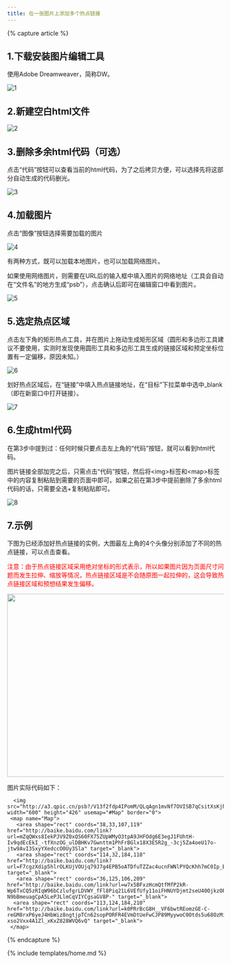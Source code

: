 ```yaml
---
title: 在一张图片上添加多个热点链接
---
```


{% capture article %}

## 1.下载安装图片编辑工具
使用Adobe Dreamweaver，简称DW。

![1](http://a1.qpic.cn/psb?/V13f2fdp4IPomM/w6jJOO.D6MQNp8XHTX5Yf0*hzVsBSHjZ6gboyx8Ts0s!/b/dBcBAAAAAAAA&bo=YAB9AGAAfQADACU!&rf=viewer_4)

## 2.新建空白html文件

![2](http://a1.qpic.cn/psb?/V13f2fdp4IPomM/ZSm.mnAlS5uNap9JoQU6ya6b9ENVUN3*YE29*3lNxFg!/b/dPYAAAAAAAAA&bo=ygKzAMoCswADACU!&rf=viewer_4)

## 3.删除多余html代码（可选）
点击“代码”按钮可以查看当前的html代码，为了之后拷贝方便，可以选择先将这部分自动生成的代码删光。

![3](http://a1.qpic.cn/psb?/V13f2fdp4IPomM/A9ZpjvnkW.piXMDyWfjvh.OOMI9MosWYmN5kEslVRU8!/b/dCABAAAAAAAA&bo=OgOXAToDlwEDACU!&rf=viewer_4)

## 4.加载图片
点击“图像”按钮选择需要加载的图片

![4](http://a3.qpic.cn/psb?/V13f2fdp4IPomM/rkQuipRAFzwdF6zwmnnO1mGc7syYojRPV2bNCM9vHNY!/b/dBkBAAAAAAAA&bo=aAGMAGgBjAADACU!&rf=viewer_4)

有两种方式，既可以加载本地图片，也可以加载网络图片。

如果使用网络图片，则需要在URL后的输入框中填入图片的网络地址（工具会自动在“文件名”的地方生成“psb”），点击确认后即可在编辑窗口中看到图片。

![5](http://a1.qpic.cn/psb?/V13f2fdp4IPomM/5Cc6y0Vkl9kl.h.W3FGn.0TSdklW6Irt3kWMA8Q7V3k!/b/dCABAAAAAAAA&bo=uwJQArsCUAIDACU!&rf=viewer_4)

## 5.选定热点区域
点击左下角的矩形热点工具，并在图片上拖动生成矩形区域（圆形和多边形工具建议不要使用，实测时发现使用圆形工具和多边形工具生成的链接区域和预定坐标位置有一定偏移，原因未知。）

![6](http://a1.qpic.cn/psb?/V13f2fdp4IPomM/APxCo28BzSHSdeMP.L4fEZdfrJt47k1Dauy2xSCwNPU!/b/dBcBAAAAAAAA&bo=vgE5Ab4BOQEDACU!&rf=viewer_4)

划好热点区域后，在“链接”中填入热点链接地址，在“目标”下拉菜单中选中_blank（即在新窗口中打开链接）。

![7](http://a3.qpic.cn/psb?/V13f2fdp4IPomM/xxxO*A4QHtVJG.Abxn8dOdTl0h7DqmJZIIDNrN.xFXM!/b/dB8BAAAAAAAA&bo=cALuAXAC7gEDACU!&rf=viewer_4)

## 6.生成html代码
在第3步中提到过：任何时候只要点击左上角的“代码”按钮，就可以看到html代码。

图片链接全部加完之后，只需点击“代码”按钮，然后将<img\>标签和<map\>标签中的内容复制粘贴到需要的页面中即可。如果之前在第3步中提前删除了多余html代码的话，只需要全选+复制粘贴即可。

![8](http://a3.qpic.cn/psb?/V13f2fdp4IPomM/PzWOnnI7qwbhQaa.qTVUNry0tdUXugW4mRoKrOWghCk!/b/dBkBAAAAAAAA&bo=LgNdAi4DXQIDACU!&rf=viewer_4)


## 7.示例

下图为已经添加好热点链接的实例，大图最左上角的4个头像分别添加了不同的热点链接，可以点击查看。


<font color="#ff0000" >注意：由于热点链接区域采用绝对坐标的形式表示，所以如果图片因为页面尺寸问题而发生拉伸、缩放等情况，热点链接区域是不会随原图一起拉伸的，这会导致热点链接区域和预想结果发生偏移。</font>

<img src="http://a3.qpic.cn/psb?/V13f2fdp4IPomM/QLqAgn1mvNf7OVISB7qCsitXsKjhqkrhrcCcqhhcdzs!/b/dBkBAAAAAAAA&bo=sARUA7AEVAMRADc!&rf=viewer_4" width="600" height="426" usemap="#Map" border="0">
<map name="Map">
  <area shape="rect" coords="38,33,107,119" href="http://baike.baidu.com/link?url=mZqQWxs8IekPJV9Z0xQS60FX75ZUpWMyO3tpA9JHFOdg6E3egJ1FUhtH-Iv9qdEcEkI_-tfXnzOG_ulDBHKv7Gwnttm1PhFrBGlx18X3E5R2g_-3cj5Za4oeU17o-jtw9AvI3SxyYXedccO0Uy3Sla" target="_blank">
  <area shape="rect" coords="114,32,184,118" href="http://baike.baidu.com/link?url=F7cgzXdip5hlrOLKUjVOUjq79J7g4EPB5oATDfuTZZac4ucnFWNlPYQcKhh7mC0Ip_BP6pIzLXDuivhBZSsQ0UsNUQ4Oz0ozXqLpDQIEf4JfCiI2i8zTYSB4tpTe1Lan" target="_blank">
  <area shape="rect" coords="36,125,106,209" href="http://baike.baidu.com/link?url=w7x5BFxzHcmQtfMfP2kR-Wp6TxCQ5zRIqW96bCzlufgrLDVWY_fFl8Piq21L6VEfUfy11oiFHNUYDjmt2seU40OjkzOPL-N9bBmeuagCpA5LePJLlmCqVIYCgsaGV8P-" target="_blank">
  <area shape="rect" coords="113,124,184,210" href="http://baike.baidu.com/link?url=k0PRrBcG8H__VF6bwtREomzGE-C-reGM8rxP6yeJ4HbWiz8ngtjpTCn62sopPORFR4EVmDtUeFwCJP89MyywoC0Otds5u68OzMitu-xso2Vxx4A1Zl_xKxZ828WVQ6vQ" target="_blank">
</map>

图片实际代码如下：

      <img src="http://a3.qpic.cn/psb?/V13f2fdp4IPomM/QLqAgn1mvNf7OVISB7qCsitXsKjhqkrhrcCcqhhcdzs!/b/dBkBAAAAAAAA&bo=sARUA7AEVAMRADc!&rf=viewer_4" width="600" height="426" usemap="#Map" border="0">
     <map name="Map">
       <area shape="rect" coords="38,33,107,119" href="http://baike.baidu.com/link?url=mZqQWxs8IekPJV9Z0xQS60FX75ZUpWMyO3tpA9JHFOdg6E3egJ1FUhtH-Iv9qdEcEkI_-tfXnzOG_ulDBHKv7Gwnttm1PhFrBGlx18X3E5R2g_-3cj5Za4oeU17o-jtw9AvI3SxyYXedccO0Uy3Sla" target="_blank">
       <area shape="rect" coords="114,32,184,118" href="http://baike.baidu.com/link?url=F7cgzXdip5hlrOLKUjVOUjq79J7g4EPB5oATDfuTZZac4ucnFWNlPYQcKhh7mC0Ip_BP6pIzLXDuivhBZSsQ0UsNUQ4Oz0ozXqLpDQIEf4JfCiI2i8zTYSB4tpTe1Lan" target="_blank">
       <area shape="rect" coords="36,125,106,209" href="http://baike.baidu.com/link?url=w7x5BFxzHcmQtfMfP2kR-Wp6TxCQ5zRIqW96bCzlufgrLDVWY_fFl8Piq21L6VEfUfy11oiFHNUYDjmt2seU40OjkzOPL-N9bBmeuagCpA5LePJLlmCqVIYCgsaGV8P-" target="_blank">
      <area shape="rect" coords="113,124,184,210" href="http://baike.baidu.com/link?url=k0PRrBcG8H__VF6bwtREomzGE-C-reGM8rxP6yeJ4HbWiz8ngtjpTCn62sopPORFR4EVmDtUeFwCJP89MyywoC0Otds5u68OzMitu-xso2Vxx4A1Zl_xKxZ828WVQ6vQ" target="_blank">
     </map>
  
{% endcapture %}

{% include templates/home.md %}
